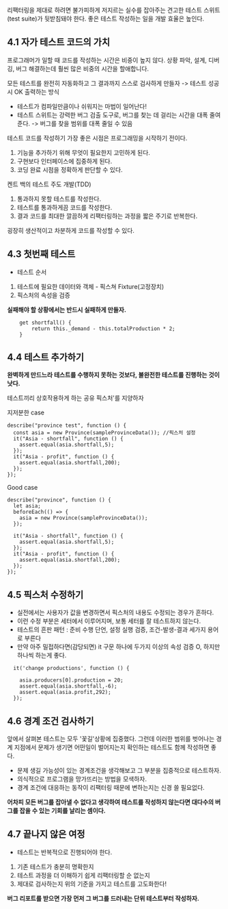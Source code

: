 리팩터링을 제대로 하려면 불가피하게 저지르는 실수를 잡아주는 견고한 테스트 스위트 (test suite)가 뒷받침돼야 한다.
좋은 테스트 작성하는 일을 개발 효율은 높인다.

## 4.1 자가 테스트 코드의 가치

프로그래머가 일할 때 코드를 작성하는 시간은 비중이 높지 않다.
상황 파악, 설계, 디버깅, 버그 해결하는데 훨씬 많은 비중의 시간을 할애합니다.

모든 테스트를 완전히 자동화하고 그 결과까지 스스로 검사하게 만들자 -> 테스트 성공시 OK 출력하는 방식
- 테스트가 컴파일만큼이나 쉬워지는 마법이 일어난다!
- 테스트 스위트는 강력한 버그 검출 도구로, 버그를 찾는 데 걸리는 시간을 대폭 줄여준다. -> 버그를 찾을 범위를 대폭 줄일 수 있음

테스트 코드를 작성하기 가장 좋은 시점은 프로그래밍을 시작하기 전이다.
1. 기능을 추가하기 위해 무엇이 필요한지 고민하게 된다.
2. 구현보다 인터페이스에 집중하게 된다.
3. 코딩 완료 시점을 정확하게 판단할 수 있다.

켄트 백의 테스트 주도 개발(TDD)
1. 통과하지 못할 테스트를 작성한다.
2. 테스트를 통과하게끔 코드를 작성한다.
3. 결과 코드를 최대한 깔끔하게 리팩터링하는 과정을 짧은 주기로 반복한다.

굉장히 생산적이고 차분하게 코드를 작성할 수 있다.



## 4.3 첫번째 테스트

- 테스트 순서
1. 테스트에 필요한 데이터와 객체 - 픽스쳐 Fixture(고정장치)
2. 픽스처의 속성을 검증

**실패해야 할 상황에서는 반드시 실패하게 만들자.**
```
    get shortfall() {
        return this._demand - this.totalProduction * 2;
    }
```


## 4.4 테스트 추가하기

**완벽하게 만드느라 테스트를 수행하지 못하는 것보다, 불완전한 테스트를 진행하는 것이 낫다.**

테스트끼리 상호작용하게 하는 공유 픽스처'를 지양하자

지저분한 case
```
describe("province test", function () {
  const asia = new Province(sampleProvinceData()); //픽스처 설정
  it("Asia - shortfall", function () {
    assert.equal(asia.shortfall,5);
  });
  it("Asia - profit", function () {
    assert.equal(asia.shortfall,200);
  });
});
```


Good case
```
describe("province", function () {
  let asia;
  beforeEach(() => {
    asia = new Province(sampleProvinceData());
  });

  it("Asia - shortfall", function () {
    assert.equal(asia.shortfall,5);
  });
  it("Asia - profit", function () {
    assert.equal(asia.shortfall,200);
  });
});
```


## 4.5 픽스처 수정하기


- 실전에서는 사용자가 값을 변경하면서 픽스처의 내용도 수정되는 경우가 흔하다.
- 이런 수정 부분은 세터에서 이루어지며, 보통 세터를 잘 테스트하지 않는다.
- 테스트의 흔판 패턴 : 준비 수행 단언, 설정 실행 검증, 조건-발생-결과 세가지 용어로 부른다
- 만약 아주 밀접하다면(감당되면) it 구문 하나에 두가지 이상의 속성 검증 O, 하지만 하나씩 하는게 좋다.


```
  it('change productions', function () {

    asia.producers[0].production = 20;
    assert.equal(asia.shortfall,-6);
    assert.equal(asia.profit,292);
  });
```



## 4.6 경계 조건 검사하기

앞에서 살펴본 테스트는 모두 '꽃길'상황에 집중했다.
그런데 이러한 범위를 벗어나는 경계 지점에서 문제가 생기면 어떤일이 벌어지는지 확인하는 테스트도 함께 작성하면 좋다.

- 문제 생길 가능성이 있는 경계조건을 생각해보고 그 부분을 집중적으로 테스트하자.
- 의식적으로 프로그램을 망가뜨리는 방법을 모색하자.
- 경계 조건에 대응하는 동작이 리팩터링 때문에 변하는지는 신경 쓸 필요없다.

**어차피 모든 버그를 잡아낼 수 없다고 생각하여 테스트를 작성하지 않는다면 대다수의 버그를 잡을 수 있는 기회를 날리는 셈이다.**

## 4.7 끝나지 않은 여정
- 테스트는 반복적으로 진행되어야 한다.
1. 기존 테스트가 충분히 명확한지
2. 테스트 과정을 더 이해하기 쉽게 리팩터링할 순 없는지
3. 제대로 검사하는지
위의 기준을 가지고 테스트를 고도화한다!

**버그 리포트를 받으면 가장 먼저 그 버그를 드러내는 단위 테스트부터 작성하자.**

